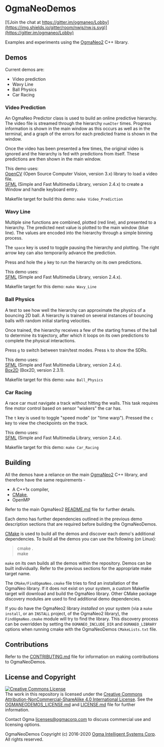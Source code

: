 <!---
  OgmaNeoDemos
  Copyright(c) 2016-2020 Ogma Intelligent Systems Corp. All rights reserved.

  This copy of OgmaNeoDemos is licensed to you under the terms described
  in the OGMANEODEMOS_LICENSE.md file included in this distribution.
--->

# OgmaNeoDemos

[![Join the chat at https://gitter.im/ogmaneo/Lobby](https://img.shields.io/gitter/room/nwjs/nw.js.svg)](https://gitter.im/ogmaneo/Lobby) 

Examples and experiments using the [OgmaNeo2](https://github.com/ogmacorp/OgmaNeo2/) C++ library.

## Demos

Current demos are:
- Video prediction
- Wavy Line
- Ball Physics
- Car Racing

### Video Prediction

An OgmaNeo Predictor class is used to build an online predictive hierarchy. The video file is 
streamed through the hierarchy `numIter` times. Progress information is shown in 
the main window as this occurs as well as in the terminal, and a graph of the errors for each 
predicted frame is shown in the window.

Once the video has been presented a few times, the original video is ignored and the 
hierarchy is fed with predictions from itself. These predictions are then shown 
in the main window.

This demo uses:  
[OpenCV](http://opencv.org/) (Open Source Computer Vision, version 3.x) library to load a video file.  
[SFML](http://www.sfml-dev.org/) (Simple and Fast Multimedia Library, version 2.4.x) to create a Window and handle keyboard entry.

Makefile target for build this demo: `make Video_Prediction`

### Wavy Line

Multiple sine functions are combined, plotted (red line), and presented to a hierarchy. The predicted next value is plotted to the main window (blue line).
The values are encoded into the hierarchy through a simple binning process.

The `space` key is used to toggle pausing the hierarchy and plotting. The right arrow key can also temporarily advance the prediction.

Press and hole the `p` key to run the hierarchy on its own predictions.

This demo uses:  
[SFML](http://www.sfml-dev.org/) (Simple and Fast Multimedia Library, version 2.4.x).

Makefile target for this demo: `make Wavy_Line`

### Ball Physics

A test to see how well the hierarchy can approximate the physics of a bouncing 2D ball. A hierarchy is trained on several instances of bouncing balls with random initial starting velocities.

Once trained, the hierarchy receives a few of the starting frames of the ball to determine its trajectory, after which it loops on its own predictions to complete the physical interactions.

Press `g` to switch between train/test modes. Press `k` to show the SDRs.

This demo uses:  
[SFML](http://www.sfml-dev.org/) (Simple and Fast Multimedia Library, version 2.4.x).  
[Box2D](http://box2d.org/) (Box2D, version 2.3.1).

Makefile target for this demo: `make Ball_Physics`

### Car Racing

A race car must navigate a track without hitting the walls. This task requires fine motor control based on sensor "wiskers" the car has.

The `t` key is used to toggle "speed mode" (or "time warp").
Pressed the `c` key to view the checkpoints on the track.

This demo uses:  
[SFML](http://www.sfml-dev.org/) (Simple and Fast Multimedia Library, version 2.4.x).

Makefile target for this demo: `make Car_Racing`

## Building

All the demos have a reliance on the main [OgmaNeo2](https://github.com/ogmacorp/OgmaNeo2/) C++ library, and therefore have the same requirements -
- A C++1x compiler,
- [CMake](https://cmake.org/),
- OpenMP

Refer to the main OgmaNeo2 [README.md](https://github.com/ogmacorp/OgmaNeo2/blob/master/README.md) file for further details.

Each demo has further dependencies outlined in the previous demo description sections that are required before building the OgmaNeoDemos.

[CMake](https://cmake.org/) is used to build all the demos and discover each demo's additional dependencies. To build all the demos you can use the following (on Linux):
> cmake .  
> make

`make` on its own builds all the demos within the repository. Demos can be built individually. Refer to the previous sections for the appropriate make target name.

The `CMake/FindOgmaNeo.cmake` file tries to find an installation of the OgmaNeo library. If it does not exist on your system, a custom Makefile target will download and build the OgmaNeo library.
Other CMake package discovery modules are used to find additional demo dependencies.

If you do have the OgmaNeo2 library _installed_ on your system (via a `make install`, or an `INSTALL` project, of the OgmaNeo2 library), the `FindOgmaNeo.cmake` module will try to find the library.
This discovery process can be overridden by setting the `OGMANEO_INCLUDE_DIR` and `OGMANEO_LIBRARY` options when running cmake with the OgmaNeoDemos `CMakeLists.txt` file.

## Contributions

Refer to the [CONTRIBUTING.md](https://github.com/ogmacorp/OgmaNeoDemos/blob/master/CONTRIBUTING.md) file for information on making contributions to OgmaNeoDemos.

## License and Copyright

<a rel="license" href="http://creativecommons.org/licenses/by-nc-sa/4.0/"><img alt="Creative Commons License" style="border-width:0" src="https://i.creativecommons.org/l/by-nc-sa/4.0/88x31.png" /></a><br />The work in this repository is licensed under the <a rel="license" href="http://creativecommons.org/licenses/by-nc-sa/4.0/">Creative Commons Attribution-NonCommercial-ShareAlike 4.0 International License</a>. See the [OGMANEODEMOS_LICENSE.md](https://github.com/ogmacorp/OgmaNeoDemos/blob/master/OGMANEODEMOS_LICENSE.md) and [LICENSE.md](https://github.com/ogmacorp/OgmaNeoDemos/blob/master/LICENSE.md) file for further information.

Contact Ogma licenses@ogmacorp.com to discuss commercial use and licensing options.

OgmaNeoDemos Copyright (c) 2016-2020 [Ogma Intelligent Systems Corp](https://ogmacorp.com). All rights reserved.
